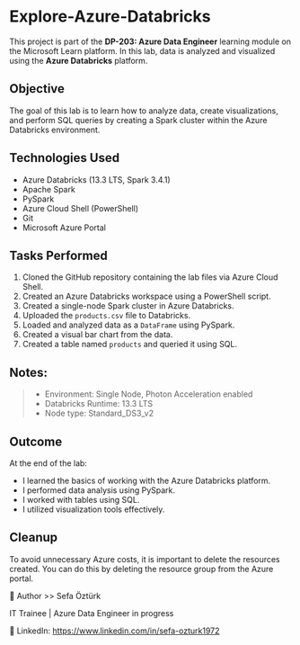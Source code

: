 # Explore-Azure-Databricks

This project is part of the **DP-203: Azure Data Engineer** learning module on the Microsoft Learn platform. In this lab, data is analyzed and visualized using the **Azure Databricks** platform.

## Objective

The goal of this lab is to learn how to analyze data, create visualizations, and perform SQL queries by creating a Spark cluster within the Azure Databricks environment.

## Technologies Used

- Azure Databricks (13.3 LTS, Spark 3.4.1)
- Apache Spark
- PySpark
- Azure Cloud Shell (PowerShell)
- Git
- Microsoft Azure Portal

## Tasks Performed

1. Cloned the GitHub repository containing the lab files via Azure Cloud Shell.
2. Created an Azure Databricks workspace using a PowerShell script.
3. Created a single-node Spark cluster in Azure Databricks.
4. Uploaded the `products.csv` file to Databricks.
5. Loaded and analyzed data as a `DataFrame` using PySpark.
6. Created a visual bar chart from the data.
7. Created a table named `products` and queried it using SQL.

## Notes:  

> - Environment: Single Node, Photon Acceleration enabled  
> - Databricks Runtime: 13.3 LTS  
> - Node type: Standard_DS3_v2  

## Outcome

At the end of the lab:

- I learned the basics of working with the Azure Databricks platform.
- I performed data analysis using PySpark.
- I worked with tables using SQL.
- I utilized visualization tools effectively.

## Cleanup

To avoid unnecessary Azure costs, it is important to delete the resources created. You can do this by deleting the resource group from the Azure portal.

👤 Author >>  Sefa Öztürk

IT Trainee | Azure Data Engineer in progress

📇 LinkedIn: https://www.linkedin.com/in/sefa-ozturk1972


